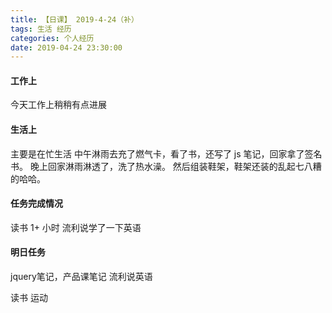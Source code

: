 ```yaml
---
title: 【日课】 2019-4-24（补）
tags: 生活 经历
categories: 个人经历
date: 2019-04-24 23:30:00
---
```



#### 工作上

今天工作上稍稍有点进展

#### 生活上

主要是在忙生活
中午淋雨去充了燃气卡，看了书，还写了 js 笔记，回家拿了签名书。
晚上回家淋雨淋透了，洗了热水澡。
然后组装鞋架，鞋架还装的乱起七八糟的哈哈。

#### 任务完成情况

读书 1+ 小时
流利说学了一下英语


#### 明日任务
jquery笔记，产品课笔记
流利说英语

读书
运动